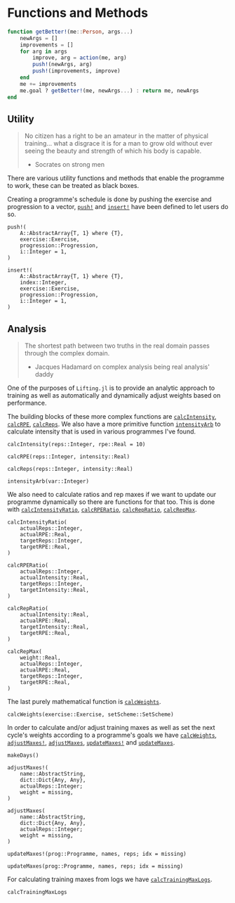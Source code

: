 # Functions and Methods

```julia
function getBetter!(me::Person, args...)
    newArgs = []
    improvements = []
    for arg in args
        improve, arg = action(me, arg)
        push!(newArgs, arg)
        push!(improvements, improve)
    end
    me += improvements
    me.goal ? getBetter!(me, newArgs...) : return me, newArgs
end
```

## Utility

> No citizen has a right to be an amateur in the matter of physical training… what a disgrace it is for a man to grow old without ever seeing the beauty and strength of which his body is capable.
> - Socrates on strong men

There are various utility functions and methods that enable the programme to work, these can be treated as black boxes.

Creating a programme's schedule is done by pushing the exercise and progression to a vector, [`push!`](@ref) and [`insert!`](@ref) have been defined to let users do so.
```@docs
push!(
    A::AbstractArray{T, 1} where {T},
    exercise::Exercise,
    progression::Progression,
    i::Integer = 1,
)
```
```@docs
insert!(
    A::AbstractArray{T, 1} where {T},
    index::Integer,
    exercise::Exercise,
    progression::Progression,
    i::Integer = 1,
)
```

## Analysis

> The shortest path between two truths in the real domain passes through the complex domain.
> - Jacques Hadamard on complex analysis being real analysis' daddy

One of the purposes of `Lifting.jl` is to provide an analytic approach to training as well as automatically and dynamically adjust weights based on performance.

The building blocks of these more complex functions are [`calcIntensity`](@ref), [`calcRPE`](@ref), [`calcReps`](@ref). We also have a more primitive function [`intensityArb`](@ref) to calculate intensity that is used in various programmes I've found.
```@docs
calcIntensity(reps::Integer, rpe::Real = 10)
```
```@docs
calcRPE(reps::Integer, intensity::Real)
```
```@docs
calcReps(reps::Integer, intensity::Real)
```
```@docs
intensityArb(var::Integer)
```

We also need to calculate ratios and rep maxes if we want to update our programme dynamically so there are functions for that too. This is done with [`calcIntensityRatio`](@ref), [`calcRPERatio`](@ref), [`calcRepRatio`](@ref), [`calcRepMax`](@ref).
```@docs
calcIntensityRatio(
    actualReps::Integer,
    actualRPE::Real,
    targetReps::Integer,
    targetRPE::Real,
)
```
```@docs
calcRPERatio(
    actualReps::Integer,
    actualIntensity::Real,
    targetReps::Integer,
    targetIntensity::Real,
)
```
```@docs
calcRepRatio(
    actualIntensity::Real,
    actualRPE::Real,
    targetIntensity::Real,
    targetRPE::Real,
)
```
```@docs
calcRepMax(
    weight::Real,
    actualReps::Integer,
    actualRPE::Real,
    targetReps::Integer,
    targetRPE::Real,
)
```

The last purely mathematical function is [`calcWeights`](@ref).
```@docs
calcWeights(exercise::Exercise, setScheme::SetScheme)
```

In order to calculate and/or adjust training maxes as well as set the next cycle's weights according to a programme's goals we have [`calcWeights`](@ref), [`adjustMaxes!`](@ref), [`adjustMaxes`](@ref), [`updateMaxes!`](@ref) and [`updateMaxes`](@ref).

```@docs
makeDays()
```

```@docs
adjustMaxes!(
    name::AbstractString,
    dict::Dict{Any, Any},
    actualReps::Integer;
    weight = missing,
)
```

```@docs
adjustMaxes(
    name::AbstractString,
    dict::Dict{Any, Any},
    actualReps::Integer;
    weight = missing,
)
```

```@docs
updateMaxes!(prog::Programme, names, reps; idx = missing)
```

```@docs
updateMaxes(prog::Programme, names, reps; idx = missing)
```

For calculating training maxes from logs we have [`calcTrainingMaxLogs`](@ref).
```@docs
calcTrainingMaxLogs
```
